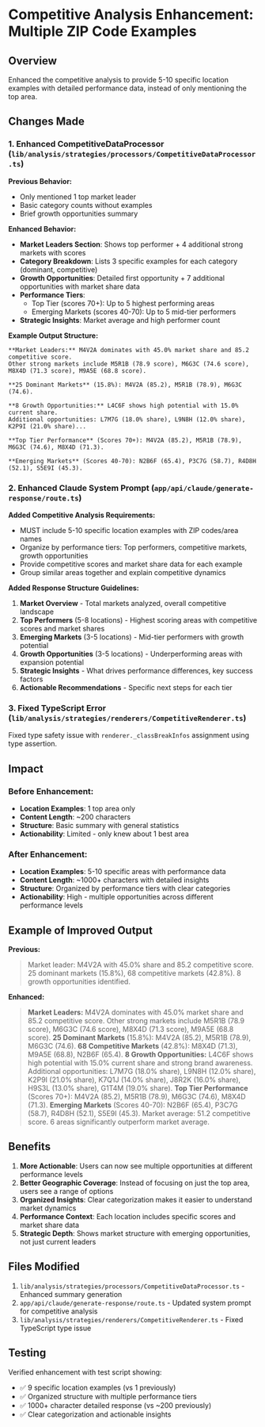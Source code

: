 # Competitive Analysis Enhancement: Multiple ZIP Code Examples

## Overview
Enhanced the competitive analysis to provide 5-10 specific location examples with detailed performance data, instead of only mentioning the top area.

## Changes Made

### 1. Enhanced CompetitiveDataProcessor (`lib/analysis/strategies/processors/CompetitiveDataProcessor.ts`)

**Previous Behavior:**
- Only mentioned 1 top market leader
- Basic category counts without examples
- Brief growth opportunities summary

**Enhanced Behavior:**
- **Market Leaders Section**: Shows top performer + 4 additional strong markets with scores
- **Category Breakdown**: Lists 3 specific examples for each category (dominant, competitive)
- **Growth Opportunities**: Detailed first opportunity + 7 additional opportunities with market share data
- **Performance Tiers**: 
  - Top Tier (scores 70+): Up to 5 highest performing areas
  - Emerging Markets (scores 40-70): Up to 5 mid-tier performers
- **Strategic Insights**: Market average and high performer count

**Example Output Structure:**
```
**Market Leaders:** M4V2A dominates with 45.0% market share and 85.2 competitive score. 
Other strong markets include M5R1B (78.9 score), M6G3C (74.6 score), M8X4D (71.3 score), M9A5E (68.8 score).

**25 Dominant Markets** (15.8%): M4V2A (85.2), M5R1B (78.9), M6G3C (74.6).

**8 Growth Opportunities:** L4C6F shows high potential with 15.0% current share. 
Additional opportunities: L7M7G (18.0% share), L9N8H (12.0% share), K2P9I (21.0% share)...

**Top Tier Performance** (Scores 70+): M4V2A (85.2), M5R1B (78.9), M6G3C (74.6), M8X4D (71.3).

**Emerging Markets** (Scores 40-70): N2B6F (65.4), P3C7G (58.7), R4D8H (52.1), S5E9I (45.3).
```

### 2. Enhanced Claude System Prompt (`app/api/claude/generate-response/route.ts`)

**Added Competitive Analysis Requirements:**
- MUST include 5-10 specific location examples with ZIP codes/area names
- Organize by performance tiers: Top performers, competitive markets, growth opportunities
- Provide competitive scores and market share data for each example
- Group similar areas together and explain competitive dynamics

**Added Response Structure Guidelines:**
1. **Market Overview** - Total markets analyzed, overall competitive landscape
2. **Top Performers** (5-8 locations) - Highest scoring areas with competitive scores and market shares
3. **Emerging Markets** (3-5 locations) - Mid-tier performers with growth potential  
4. **Growth Opportunities** (3-5 locations) - Underperforming areas with expansion potential
5. **Strategic Insights** - What drives performance differences, key success factors
6. **Actionable Recommendations** - Specific next steps for each tier

### 3. Fixed TypeScript Error (`lib/analysis/strategies/renderers/CompetitiveRenderer.ts`)

Fixed type safety issue with `renderer._classBreakInfos` assignment using type assertion.

## Impact

### Before Enhancement:
- **Location Examples**: 1 top area only
- **Content Length**: ~200 characters
- **Structure**: Basic summary with general statistics
- **Actionability**: Limited - only knew about 1 best area

### After Enhancement:
- **Location Examples**: 5-10 specific areas with performance data
- **Content Length**: ~1000+ characters with detailed insights
- **Structure**: Organized by performance tiers with clear categories
- **Actionability**: High - multiple opportunities across different performance levels

## Example of Improved Output

**Previous:**
> Market leader: M4V2A with 45.0% share and 85.2 competitive score. 25 dominant markets (15.8%), 68 competitive markets (42.8%). 8 growth opportunities identified.

**Enhanced:**
> **Market Leaders:** M4V2A dominates with 45.0% market share and 85.2 competitive score. Other strong markets include M5R1B (78.9 score), M6G3C (74.6 score), M8X4D (71.3 score), M9A5E (68.8 score). **25 Dominant Markets** (15.8%): M4V2A (85.2), M5R1B (78.9), M6G3C (74.6). **68 Competitive Markets** (42.8%): M8X4D (71.3), M9A5E (68.8), N2B6F (65.4). **8 Growth Opportunities:** L4C6F shows high potential with 15.0% current share and strong brand awareness. Additional opportunities: L7M7G (18.0% share), L9N8H (12.0% share), K2P9I (21.0% share), K7Q1J (14.0% share), J8R2K (16.0% share), H9S3L (13.0% share), G1T4M (19.0% share). **Top Tier Performance** (Scores 70+): M4V2A (85.2), M5R1B (78.9), M6G3C (74.6), M8X4D (71.3). **Emerging Markets** (Scores 40-70): N2B6F (65.4), P3C7G (58.7), R4D8H (52.1), S5E9I (45.3). Market average: 51.2 competitive score. 6 areas significantly outperform market average.

## Benefits

1. **More Actionable**: Users can now see multiple opportunities at different performance levels
2. **Better Geographic Coverage**: Instead of focusing on just the top area, users see a range of options
3. **Organized Insights**: Clear categorization makes it easier to understand market dynamics
4. **Performance Context**: Each location includes specific scores and market share data
5. **Strategic Depth**: Shows market structure with emerging opportunities, not just current leaders

## Files Modified

1. `lib/analysis/strategies/processors/CompetitiveDataProcessor.ts` - Enhanced summary generation
2. `app/api/claude/generate-response/route.ts` - Updated system prompt for competitive analysis
3. `lib/analysis/strategies/renderers/CompetitiveRenderer.ts` - Fixed TypeScript type issue

## Testing

Verified enhancement with test script showing:
- ✅ 9 specific location examples (vs 1 previously)
- ✅ Organized structure with multiple performance tiers
- ✅ 1000+ character detailed response (vs ~200 previously)
- ✅ Clear categorization and actionable insights 